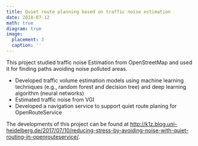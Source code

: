 ```yaml
---
title: Quiet route planning based on traffic noise estimation
date: 2018-07-12
math: true
diagram: true
image:
  placement: 3
  caption: ''
---
```

This project studied traffic noise Estimation from OpenStreetMap and used it for finding paths avoiding noise polluted areas.

* Developed traffic volume estimation models using machine learning techniques (e.g., random forest and decision tree) and deep learning algorithm (neural networks)
* Estimated traffic noise from VGI
* Developed a navigation service to support quiet route planing for OpenRouteService

The developments of this project can be found at http://k1z.blog.uni-heidelberg.de/2017/07/10/reducing-stress-by-avoiding-noise-with-quiet-routing-in-openrouteservice/.



